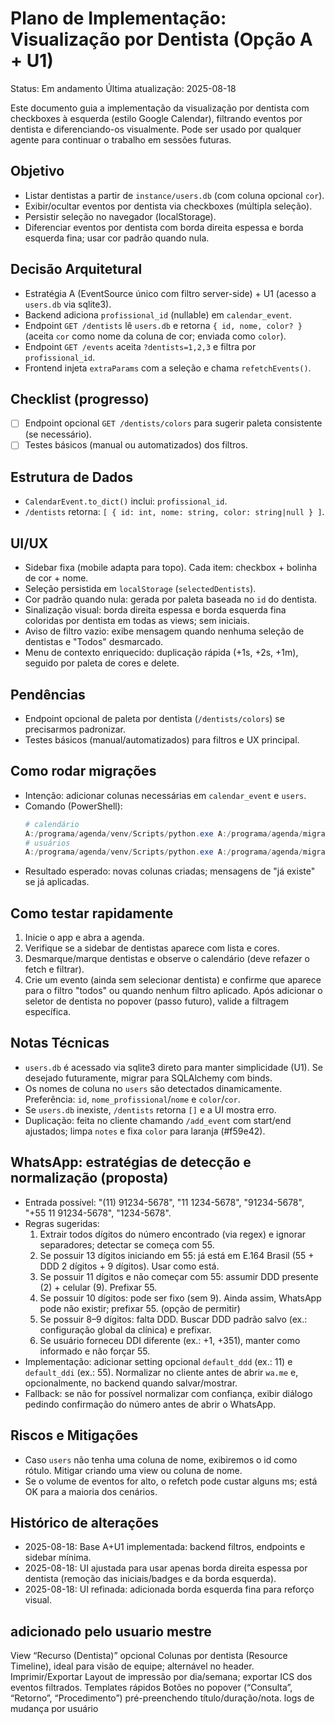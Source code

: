 # Plano de Implementação: Visualização por Dentista (Opção A + U1)

Status: Em andamento
Última atualização: 2025-08-18

Este documento guia a implementação da visualização por dentista com checkboxes à esquerda (estilo Google Calendar), filtrando eventos por dentista e diferenciando-os visualmente. Pode ser usado por qualquer agente para continuar o trabalho em sessões futuras.

## Objetivo
- Listar dentistas a partir de `instance/users.db` (com coluna opcional `cor`).
- Exibir/ocultar eventos por dentista via checkboxes (múltipla seleção).
- Persistir seleção no navegador (localStorage).
- Diferenciar eventos por dentista com borda direita espessa e borda esquerda fina; usar cor padrão quando nula.

## Decisão Arquitetural
- Estratégia A (EventSource único com filtro server-side) + U1 (acesso a `users.db` via sqlite3).
- Backend adiciona `profissional_id` (nullable) em `calendar_event`.
- Endpoint `GET /dentists` lê `users.db` e retorna `{ id, nome, color? }` (aceita `cor` como nome da coluna de cor; enviada como `color`).
- Endpoint `GET /events` aceita `?dentists=1,2,3` e filtra por `profissional_id`.
- Frontend injeta `extraParams` com a seleção e chama `refetchEvents()`.

## Checklist (progresso)
- [ ] Endpoint opcional `GET /dentists/colors` para sugerir paleta consistente (se necessário).
- [ ] Testes básicos (manual ou automatizados) dos filtros.

## Estrutura de Dados
- `CalendarEvent.to_dict()` inclui: `profissional_id`.
- `/dentists` retorna: `[ { id: int, nome: string, color: string|null } ]`.

## UI/UX
- Sidebar fixa (mobile adapta para topo). Cada item: checkbox + bolinha de cor + nome.
- Seleção persistida em `localStorage` (`selectedDentists`).
- Cor padrão quando nula: gerada por paleta baseada no `id` do dentista.
- Sinalização visual: borda direita espessa e borda esquerda fina coloridas por dentista em todas as views; sem iniciais.
 - Aviso de filtro vazio: exibe mensagem quando nenhuma seleção de dentistas e "Todos" desmarcado.
 - Menu de contexto enriquecido: duplicação rápida (+1s, +2s, +1m), seguido por paleta de cores e delete.

## Pendências
- Endpoint opcional de paleta por dentista (`/dentists/colors`) se precisarmos padronizar.
- Testes básicos (manual/automatizados) para filtros e UX principal.

## Como rodar migrações
- Intenção: adicionar colunas necessárias em `calendar_event` e `users`.
- Comando (PowerShell):
  ```powershell
  # calendário
  A:/programa/agenda/venv/Scripts/python.exe A:/programa/agenda/migrate_add_profissional_id.py
  # usuários
  A:/programa/agenda/venv/Scripts/python.exe A:/programa/agenda/migrate_users_add_cor.py
  ```
- Resultado esperado: novas colunas criadas; mensagens de "já existe" se já aplicadas.

## Como testar rapidamente
1) Inicie o app e abra a agenda.
2) Verifique se a sidebar de dentistas aparece com lista e cores.
3) Desmarque/marque dentistas e observe o calendário (deve refazer o fetch e filtrar).
4) Crie um evento (ainda sem selecionar dentista) e confirme que aparece para o filtro "todos" ou quando nenhum filtro aplicado. Após adicionar o seletor de dentista no popover (passo futuro), valide a filtragem específica.

## Notas Técnicas
- `users.db` é acessado via sqlite3 direto para manter simplicidade (U1). Se desejado futuramente, migrar para SQLAlchemy com binds.
- Os nomes de coluna no `users` são detectados dinamicamente. Preferência: `id`, `nome_profissional`/`nome` e `color`/`cor`.
- Se `users.db` inexiste, `/dentists` retorna `[]` e a UI mostra erro.
 - Duplicação: feita no cliente chamando `/add_event` com start/end ajustados; limpa `notes` e fixa `color` para laranja (#f59e42).

## WhatsApp: estratégias de detecção e normalização (proposta)
- Entrada possível: "(11) 91234-5678", "11 1234-5678", "91234-5678", "+55 11 91234-5678", "1234-5678".
- Regras sugeridas:
   1) Extrair todos dígitos do número encontrado (via regex) e ignorar separadores; detectar se começa com 55.
   2) Se possuir 13 dígitos iniciando em 55: já está em E.164 Brasil (55 + DDD 2 dígitos + 9 dígitos). Usar como está.
   3) Se possuir 11 dígitos e não começar com 55: assumir DDD presente (2) + celular (9). Prefixar 55.
   4) Se possuir 10 dígitos: pode ser fixo (sem 9). Ainda assim, WhatsApp pode não existir; prefixar 55. (opção de permitir)
   5) Se possuir 8–9 dígitos: falta DDD. Buscar DDD padrão salvo (ex.: configuração global da clínica) e prefixar.
   6) Se usuário forneceu DDI diferente (ex.: +1, +351), manter como informado e não forçar 55.
- Implementação: adicionar setting opcional `default_ddd` (ex.: 11) e `default_ddi` (ex.: 55). Normalizar no cliente antes de abrir `wa.me` e, opcionalmente, no backend quando salvar/mostrar.
- Fallback: se não for possível normalizar com confiança, exibir diálogo pedindo confirmação do número antes de abrir o WhatsApp.

## Riscos e Mitigações
- Caso `users` não tenha uma coluna de nome, exibiremos o id como rótulo. Mitigar criando uma view ou coluna de nome.
- Se o volume de eventos for alto, o refetch pode custar alguns ms; está OK para a maioria dos cenários.

## Histórico de alterações
- 2025-08-18: Base A+U1 implementada: backend filtros, endpoints e sidebar mínima.
- 2025-08-18: UI ajustada para usar apenas borda direita espessa por dentista (remoção das iniciais/badges e da borda esquerda).
 - 2025-08-18: UI refinada: adicionada borda esquerda fina para reforço visual.



## adicionado pelo usuario mestre
View “Recurso (Dentista)” opcional
Colunas por dentista (Resource Timeline), ideal para visão de equipe; alternável no header.
Imprimir/Exportar
Layout de impressão por dia/semana; exportar ICS dos eventos filtrados.
Templates rápidos
Botões no popover (“Consulta”, “Retorno”, “Procedimento”) pré-preenchendo título/duração/nota.
logs de mudança por usuário
